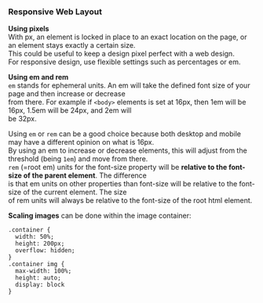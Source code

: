 ### Responsive Web Layout

**Using pixels**  
With px, an element is locked in place to an exact location on the page, or an element stays exactly a certain size.  
This could be useful to keep a design pixel perfect with a web design.  
For responsive design, use flexible settings such as percentages or em.  

**Using em and rem**  
`em` stands for ephemeral units. An em will take the defined font size of your page and then increase or decrease  
from there. For example if `<body>` elements is set at 16px, then 1em will be 16px, 1.5em will be 24px, and 2em will  
be 32px.

Using `em` or `rem` can be a good choice because both desktop and mobile may have a different opinion on what is 16px.  
By using an em to increase or decrease elements, this will adjust from the threshold (being `1em`) and move from there.  
`rem` (=root em) units for the font-size property will be **relative to the font-size of the parent element**. The difference  
is that em units on other properties than font-size will be relative to the font-size of the current element. The size  
of rem units will always be relative to the font-size of the root html element.   

**Scaling images** can be done within the image container:  
```
.container {
  width: 50%;
  height: 200px;
  overflow: hidden;
}
.container img {
  max-width: 100%;
  height: auto;
  display: block
}
```